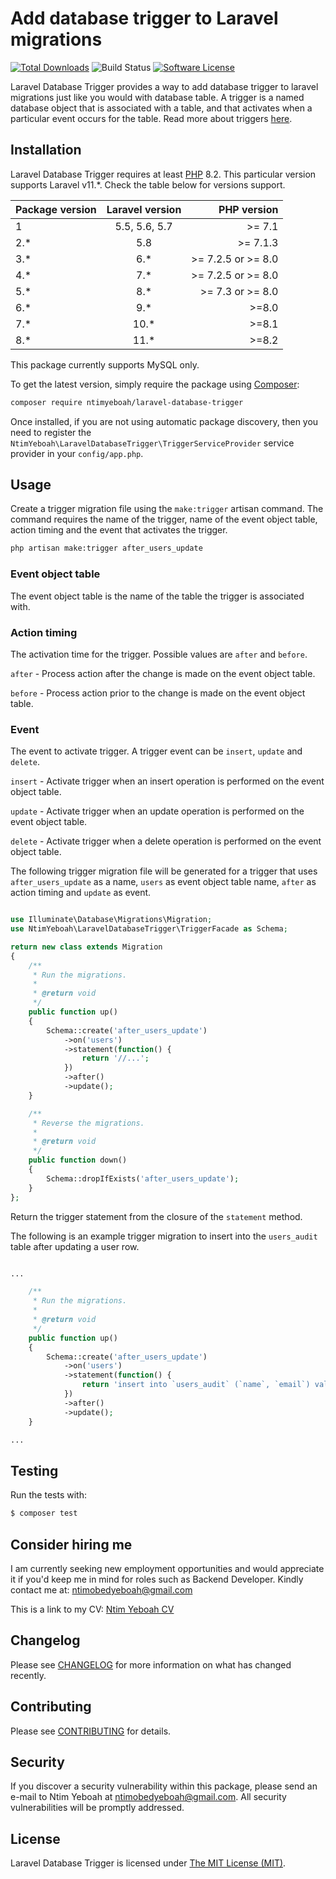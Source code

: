 Add database trigger to Laravel migrations
==========================================

[![Total Downloads](https://img.shields.io/packagist/dt/ntimyeboah/laravel-database-trigger.svg?style=flat-square)](https://packagist.org/packages/ntimyeboah/laravel-database-trigger)
![Build Status](https://github.com/NtimYeboah/laravel-database-trigger/actions/workflows/tests.yml/badge.svg)
[![Software License](https://img.shields.io/badge/license-MIT-brightgreen.svg?style=flat-square)](LICENSE.md)


Laravel Database Trigger provides a way to add database trigger to laravel migrations just like you would with database table. 
A trigger is a named database object that is associated with a table, and that activates when a particular event occurs for the table. Read more about triggers [here](https://dev.mysql.com/doc/refman/8.0/en/triggers.html).


## Installation

Laravel Database Trigger requires at least [PHP](https://php.net) 8.2. This particular version supports Laravel v11.*. Check the table below for versions support.

| Package version | Laravel version | PHP version |
|----------|:-------------:|------:|
| 1 | 5.5, 5.6, 5.7 | >= 7.1 |
| 2.* | 5.8 | >= 7.1.3 |
| 3.* | 6.* | >= 7.2.5 or >= 8.0 |
| 4.* | 7.* | >= 7.2.5 or >= 8.0 |
| 5.* | 8.* | >= 7.3 or >= 8.0 |
| 6.* | 9.* | >=8.0 |
| 7.* | 10.* | >=8.1 |
| 8.* | 11.* | >=8.2 |

This package currently supports MySQL only.

To get the latest version, simply require the package using [Composer](https://getcomposer.org):

```bash
composer require ntimyeboah/laravel-database-trigger
```

Once installed, if you are not using automatic package discovery, then you need to register the `NtimYeboah\LaravelDatabaseTrigger\TriggerServiceProvider` service provider in your `config/app.php`.


## Usage
Create a trigger migration file using the `make:trigger` artisan command. 
The command requires the name of the trigger, name of the event object table, action timing and the event that activates the trigger.

```bash
php artisan make:trigger after_users_update
```

### Event object table
The event object table is the name of the table the trigger is associated with.

### Action timing
The activation time for the trigger. Possible values are `after` and `before`. 

`after` - Process action after the change is made on the event object table. 

`before` - Process action prior to the change is made on the event object table.

### Event
The event to activate trigger. A trigger event can be `insert`, `update` and `delete`.

`insert` - Activate trigger when an insert operation is performed on the event object table.

`update` - Activate trigger when an update operation is performed on the event object table.

`delete` - Activate trigger when a delete operation is performed on the event object table.


The following trigger migration file will be generated for a trigger that uses `after_users_update` as a name, `users` as event object table name, `after` as action timing and `update` as event.

```php

use Illuminate\Database\Migrations\Migration;
use NtimYeboah\LaravelDatabaseTrigger\TriggerFacade as Schema;

return new class extends Migration
{
    /**
     * Run the migrations.
     *
     * @return void
     */
    public function up()
    {
        Schema::create('after_users_update')
            ->on('users')
            ->statement(function() {
                return '//...';
            })
            ->after()
            ->update();
    }

    /**
     * Reverse the migrations.
     *
     * @return void
     */
    public function down()
    {
        Schema::dropIfExists('after_users_update');
    }
};

```

Return the trigger statement from the closure of the `statement` method. 

The following is an example trigger migration to insert into the `users_audit` table after updating a user row.

```php

...

    /**
     * Run the migrations.
     *
     * @return void
     */
    public function up()
    {
        Schema::create('after_users_update')
            ->on('users')
            ->statement(function() {
                return 'insert into `users_audit` (`name`, `email`) values (old.name, old.email);';
            })
            ->after()
            ->update();
    }

...

```

## Testing

Run the tests with:

```php
$ composer test
```

## Consider hiring me
I am currently seeking new employment opportunities and would appreciate it if you'd keep me in mind for roles such as Backend Developer.
Kindly contact me at: ntimobedyeboah@gmail.com

This is a link to my CV: [Ntim Yeboah CV](https://docs.google.com/document/d/1jXVsN1NU5AH2XhStxjuwumGIqunoyk0cPPXZr6viaNs/edit?usp=sharing)


## Changelog

Please see [CHANGELOG](https://github.com/NtimYeboah/laravel-database-trigger/blob/master/CHANGELOG.md) for more information on what has changed recently.

## Contributing

Please see [CONTRIBUTING](https://github.com/NtimYeboah/laravel-database-trigger/blob/master/CONTRIBUTING.md) for details.


## Security

If you discover a security vulnerability within this package, please send an e-mail to Ntim Yeboah at ntimobedyeboah@gmail.com. All security vulnerabilities will be promptly addressed.


## License

Laravel Database Trigger is licensed under [The MIT License (MIT)](LICENSE).